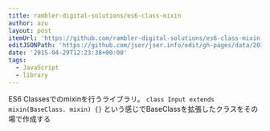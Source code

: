```yaml
---
title: rambler-digital-solutions/es6-class-mixin
author: azu
layout: post
itemUrl: 'https://github.com/rambler-digital-solutions/es6-class-mixin'
editJSONPath: 'https://github.com/jser/jser.info/edit/gh-pages/data/2015/04/index.json'
date: '2015-04-29T12:23:38+00:00'
tags:
  - JavaScript
  - library
---
```

ES6 Classesでのmixinを行うライブラリ。
`class Input extends mixin(BaseClass. mixin) {}` という感じでBaseClassを拡張したクラスをその場で作成する
